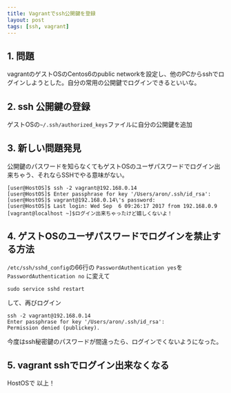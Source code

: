 ```yaml
---
title: Vagrantでssh公開鍵を登録
layout: post
tags: [ssh, vagrant]
---
```


## 1. 問題
vagrantのゲストOSのCentos6のpublic networkを設定し、他のPCからsshでログインしようとした。自分の常用の公開鍵でログインできるといいな。

## 2. ssh 公開鍵の登録

ゲストOSの`~/.ssh/authorized_keys`ファイルに自分の公開鍵を追加

## 3. 新しい問題発見

公開鍵のパスワードを知らなくてもゲストOSのユーザパスワードでログイン出来ちゃう、それならSSHでやる意味がない。


```
[user@HostOS]$ ssh -2 vagrant@192.168.0.14
[user@HostOS]$ Enter passphrase for key '/Users/aron/.ssh/id_rsa':
[user@HostOS]$ vagrant@192.168.0.14\'s password:
[user@HostOS]$ Last login: Wed Sep  6 09:26:17 2017 from 192.168.0.9
[vagrant@localhost ~]$ログイン出来ちゃったけど嬉しくないよ！
```

## 4. ゲストOSのユーザパスワードでログインを禁止する方法

`/etc/ssh/sshd_config`の66行の
`PasswordAuthentication yes`を
`PasswordAuthentication no` に変えて

```
sudo service sshd restart
```
して、再びログイン

```
ssh -2 vagrant@192.168.0.14
Enter passphrase for key '/Users/aron/.ssh/id_rsa':
Permission denied (publickey).
```

今度はssh秘密鍵のパスワードが間違ったら、ログインでくないようになった。



## 5. vagrant sshでログイン出来なくなる

HostOSで
以上！



